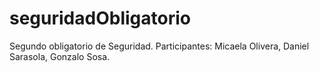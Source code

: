 # seguridadObligatorio
Segundo obligatorio de Seguridad. Participantes: Micaela Olivera, Daniel Sarasola, Gonzalo Sosa.
